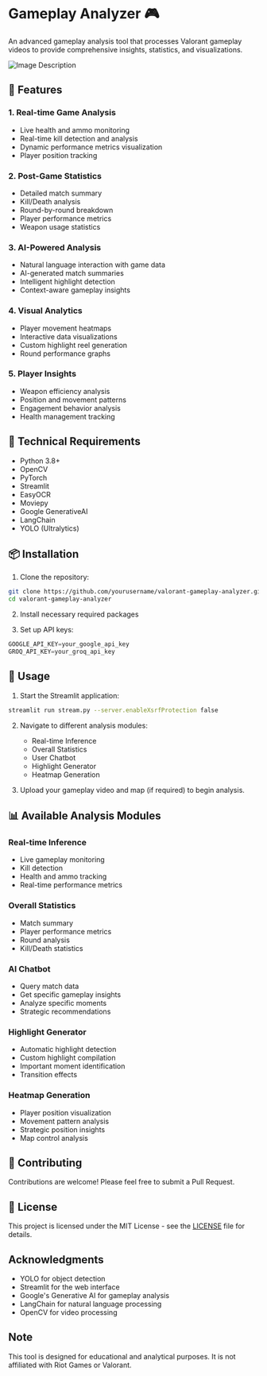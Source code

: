 # Gameplay Analyzer 🎮

An advanced gameplay analysis tool that processes Valorant gameplay videos to provide comprehensive insights, statistics, and visualizations.


![Image Description](https://res.cloudinary.com/dogfmhpfc/image/upload/v1738416115/Blank_diagram_ipcgpz.png)



## 🌟 Features

### 1. Real-time Game Analysis
- Live health and ammo monitoring
- Real-time kill detection and analysis
- Dynamic performance metrics visualization
- Player position tracking

### 2. Post-Game Statistics
- Detailed match summary
- Kill/Death analysis
- Round-by-round breakdown
- Player performance metrics
- Weapon usage statistics

### 3. AI-Powered Analysis
- Natural language interaction with game data
- AI-generated match summaries
- Intelligent highlight detection
- Context-aware gameplay insights

### 4. Visual Analytics
- Player movement heatmaps
- Interactive data visualizations
- Custom highlight reel generation
- Round performance graphs

### 5. Player Insights
- Weapon efficiency analysis
- Position and movement patterns
- Engagement behavior analysis
- Health management tracking

## 🔧 Technical Requirements

- Python 3.8+
- OpenCV
- PyTorch
- Streamlit
- EasyOCR
- Moviepy
- Google GenerativeAI
- LangChain
- YOLO (Ultralytics)

## 📦 Installation

1. Clone the repository:
```bash
git clone https://github.com/yourusername/valorant-gameplay-analyzer.git
cd valorant-gameplay-analyzer
```

2. Install necessary required packages

3. Set up API keys:
```python
GOOGLE_API_KEY=your_google_api_key
GROQ_API_KEY=your_groq_api_key
```

## 🚀 Usage

1. Start the Streamlit application:
```bash
streamlit run stream.py --server.enableXsrfProtection false
```

2. Navigate to different analysis modules:
   - Real-time Inference
   - Overall Statistics
   - User Chatbot
   - Highlight Generator
   - Heatmap Generation

3. Upload your gameplay video and map (if required) to begin analysis.

## 📊 Available Analysis Modules

### Real-time Inference
- Live gameplay monitoring
- Kill detection
- Health and ammo tracking
- Real-time performance metrics

### Overall Statistics
- Match summary
- Player performance metrics
- Round analysis
- Kill/Death statistics

### AI Chatbot
- Query match data
- Get specific gameplay insights
- Analyze specific moments
- Strategic recommendations

### Highlight Generator
- Automatic highlight detection
- Custom highlight compilation
- Important moment identification
- Transition effects

### Heatmap Generation
- Player position visualization
- Movement pattern analysis
- Strategic position insights
- Map control analysis

## 🤝 Contributing

Contributions are welcome! Please feel free to submit a Pull Request.

## 📝 License

This project is licensed under the MIT License - see the [LICENSE](LICENSE) file for details.

## Acknowledgments

- YOLO for object detection
- Streamlit for the web interface
- Google's Generative AI for gameplay analysis
- LangChain for natural language processing
- OpenCV for video processing

## Note

This tool is designed for educational and analytical purposes. It is not affiliated with Riot Games or Valorant.
